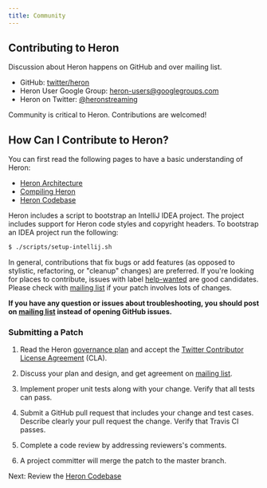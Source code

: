 ```yaml
---
title: Community
---
```



## Contributing to Heron

Discussion about Heron happens on GitHub and over mailing list.

* GitHub: [twitter/heron](https://github.com/twitter/heron)
* Heron User Google Group: [heron-users@googlegroups.com](https://groups.google.com/forum/#!forum/heron-users)
* Heron on Twitter: [@heronstreaming](https://twitter.com/heronstreaming)

Community is critical to Heron. Contributions are welcomed!


## How Can I Contribute to Heron?

You can first read the following pages to have a basic understanding
of Heron:

* [Heron Architecture](../../concepts/architecture/)
* [Compiling Heron](../../developers/compiling)
* [Heron Codebase](../codebase/)

Heron includes a script to bootstrap an IntelliJ IDEA project. The project includes support for Heron
code styles and copyright headers. To bootstrap an IDEA project run the following:

```bash
$ ./scripts/setup-intellij.sh
```

In general, contributions that fix bugs or add features (as opposed to stylistic, refactoring, or
"cleanup" changes) are preferred. If you're looking for places to contribute, issues with label
[help-wanted](https://github.com/twitter/heron/issues?q=is%3Aopen+is%3Aissue+label%3Ahelp-wanted)
are good candidates. Please check with [mailing list](https://groups.google.com/forum/#!forum/heron-users)
if your patch involves lots of changes.

**If you have any question or issues about troubleshooting,
you should post on [mailing list](https://groups.google.com/forum/#!forum/heron-users) instead
of opening GitHub issues.**

### Submitting a Patch
1. Read the Heron [governance plan](../governance) and accept the
[Twitter Contributor License Agreement](https://engineering.twitter.com/opensource/cla) (CLA).

2. Discuss your plan and design, and get agreement on
[mailing list](https://groups.google.com/forum/#!forum/heron-users).

3. Implement proper unit tests along with your change. Verify that all tests can pass.

4. Submit a GitHub pull request that includes your change and test cases.
Describe clearly your pull request the change. Verify that Travis CI passes.

5. Complete a code review by addressing reviewers's comments.

6. A project committer will merge the patch to the master branch.

<!--
TODO - post commit process
TODO: links to sourcecode and dev and user groups
-->


Next: Review the [Heron Codebase](../codebase)

